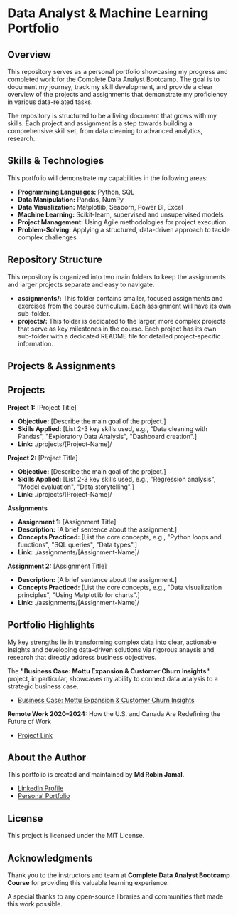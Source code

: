 # Data Analyst & Machine Learning Portfolio
## Overview
This repository serves as a personal portfolio showcasing my progress and completed work for  the Complete Data Analyst Bootcamp. The goal is to document my journey, track my skill development, and provide a clear overview of the projects and assignments that demonstrate my proficiency in various data-related tasks.

The repository is structured to be a living document that grows with my skills. Each project and assignment is a step towards building a comprehensive skill set, from data cleaning to advanced analytics, research.

## Skills & Technologies
This portfolio will demonstrate my capabilities in the following areas:
* **Programming Languages:** Python, SQL
* **Data Manipulation:** Pandas, NumPy
* **Data Visualization:** Matplotlib, Seaborn, Power BI, Excel
* **Machine Learning:** Scikit-learn, supervised and unsupervised models
* **Project Management:** Using Agile methodologies for project execution
* **Problem-Solving:** Applying a structured, data-driven approach to tackle complex challenges

## Repository Structure
This repository is organized into two main folders to keep the assignments and larger projects separate and easy to navigate.
* **assignments/:** This folder contains smaller, focused assignments and exercises from the course curriculum. Each assignment will have its own sub-folder.
* **projects/:** This folder is dedicated to the larger, more complex projects that serve as key milestones in the course. Each project has its own sub-folder with a dedicated README file for detailed project-specific information.

## Projects & Assignments
## Projects
**Project 1:** [Project Title]
* **Objective:** [Describe the main goal of the project.]
* **Skills Applied:** [List 2-3 key skills used, e.g., "Data cleaning with Pandas", "Exploratory Data Analysis", "Dashboard creation".]
* **Link:** ./projects/[Project-Name]/

**Project 2:** [Project Title]
* **Objective:** [Describe the main goal of the project.]
* **Skills Applied:** [List 2-3 key skills used, e.g., "Regression analysis", "Model evaluation", "Data storytelling".]
* **Link:** ./projects/[Project-Name]/

**Assignments**
* **Assignment 1:** [Assignment Title]
* **Description:** [A brief sentence about the assignment.]
* **Concepts Practiced:** [List the core concepts, e.g., "Python loops and functions", "SQL queries", "Data types".]
* **Link:** ./assignments/[Assignment-Name]/

**Assignment 2:** [Assignment Title]
* **Description:** [A brief sentence about the assignment.]
* **Concepts Practiced:** [List the core concepts, e.g., "Data visualization principles", "Using Matplotlib for charts".]
* **Link:** ./assignments/[Assignment-Name]/

## Portfolio Highlights
My key strengths lie in transforming complex data into clear, actionable insights and developing data-driven solutions via rigorous anaysis and research that directly address business objectives.

The **"Business Case: Mottu Expansion & Customer Churn Insights"** project, in particular, showcases my ability to connect data analysis to a strategic business case.
* [Business Case: Mottu Expansion & Customer Churn Insights](https://drive.google.com/file/d/1UACBRBHFR5lnuakyM56t_NnkV26RV0U5/view?usp=sharing)

**Remote Work 2020–2024:** How the U.S. and Canada Are Redefining the Future of Work
* [Project Link](https://github.com/pyakathon/remote-work-usa-canada)

## About the Author
This portfolio is created and maintained by **Md Robin Jamal**.
* [LinkedIn Profile](https://www.linkedin.com/in/robinjamal)
* [Personal Portfolio](https://pyakathon.github.io/robin-portfolio)

## License
This project is licensed under the MIT License.

## Acknowledgments
Thank you to the instructors and team at **Complete Data Analyst Bootcamp Course** for providing this valuable learning experience.

A special thanks to any open-source libraries and communities that made this work possible.
